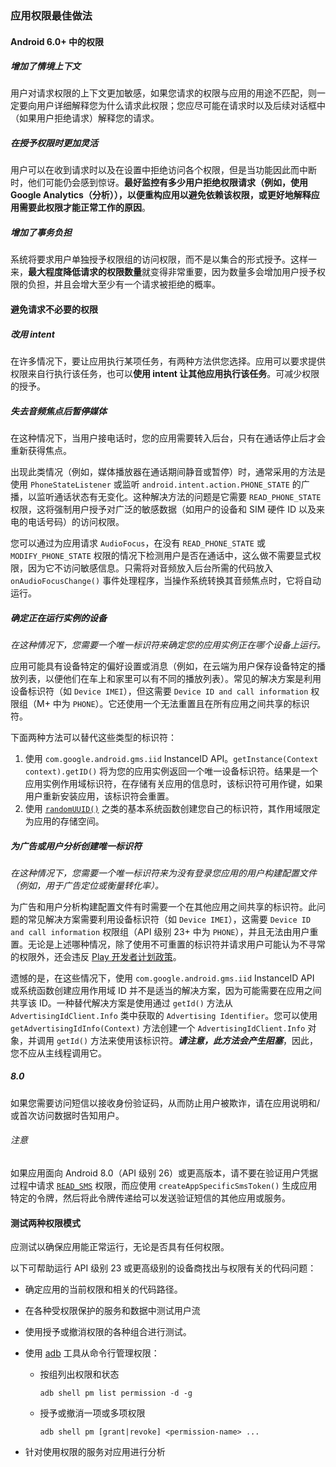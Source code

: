 ### 应用权限最佳做法



#### Android 6.0+ 中的权限

##### 增加了情境上下文

用户对请求权限的上下文更加敏感，如果您请求的权限与应用的用途不匹配，则一定要向用户详细解释您为什么请求此权限；您应尽可能在请求时以及后续对话框中（如果用户拒绝请求）解释您的请求。

##### 在授予权限时更加灵活

用户可以在收到请求时以及在设置中拒绝访问各个权限，但是当功能因此而中断时，他们可能仍会感到惊讶。**最好监控有多少用户拒绝权限请求（例如，使用 Google Analytics（分析）），以便重构应用以避免依赖该权限，或更好地解释应用需要此权限才能正常工作的原因**。

##### 增加了事务负担

系统将要求用户单独授予权限组的访问权限，而不是以集合的形式授予。这样一来，**最大程度降低请求的权限数量**就变得非常重要，因为数量多会增加用户授予权限的负担，并且会增大至少有一个请求被拒绝的概率。



#### 避免请求不必要的权限



##### 改用 intent

在许多情况下，要让应用执行某项任务，有两种方法供您选择。应用可以要求提供权限来自行执行该任务，也可以**使用 intent 让其他应用执行该任务**。可减少权限的授予。



##### 失去音频焦点后暂停媒体

在这种情况下，当用户接电话时，您的应用需要转入后台，只有在通话停止后才会重新获得焦点。



出现此类情况（例如，媒体播放器在通话期间静音或暂停）时，通常采用的方法是使用 `PhoneStateListener` 或监听 `android.intent.action.PHONE_STATE` 的广播，以监听通话状态有无变化。这种解决方法的问题是它需要 `READ_PHONE_STATE` 权限，这将强制用户授予对广泛的敏感数据（如用户的设备和 SIM 硬件 ID 以及来电的电话号码）的访问权限。

您可以通过为应用请求 `AudioFocus`，在没有 `READ_PHONE_STATE` 或 `MODIFY_PHONE_STATE` 权限的情况下检测用户是否在通话中，这么做不需要显式权限，因为它不访问敏感信息。只需将对音频放入后台所需的代码放入` onAudioFocusChange()` 事件处理程序，当操作系统转换其音频焦点时，它将自动运行。



##### 确定正在运行实例的设备

*在这种情况下，您需要一个唯一标识符来确定您的应用实例正在哪个设备上运行。*

应用可能具有设备特定的偏好设置或消息（例如，在云端为用户保存设备特定的播放列表，以便他们在车上和家里可以有不同的播放列表）。常见的解决方案是利用设备标识符（如 `Device IMEI`），但这需要 `Device ID and call information` 权限组（M+ 中为 `PHONE`）。它还使用一个无法重置且在所有应用之间共享的标识符。

下面两种方法可以替代这些类型的标识符：

1. 使用 `com.google.android.gms.iid` InstanceID API。`getInstance(Context context).getID()` 将为您的应用实例返回一个唯一设备标识符。结果是一个应用实例作用域标识符，在存储有关应用的信息时，该标识符可用作键，如果用户重新安装应用，该标识符会重置。
2. 使用 [`randomUUID()`](https://developer.android.com/reference/java/util/UUID.html#randomUUID()) 之类的基本系统函数创建您自己的标识符，其作用域限定为应用的存储空间。



##### 为广告或用户分析创建唯一标识符

*在这种情况下，您需要一个唯一标识符来为没有登录您应用的用户构建配置文件（例如，用于广告定位或衡量转化率）。*

为广告和用户分析构建配置文件有时需要一个在其他应用之间共享的标识符。此问题的常见解决方案需要利用设备标识符（如 `Device IMEI`），这需要 `Device ID` `and call information` 权限组（API 级别 23+ 中为 `PHONE`），并且无法由用户重置。无论是上述哪种情况，除了使用不可重置的标识符并请求用户可能认为不寻常的权限外，还会违反 [Play 开发者计划政策](https://play.google.com/about/developer-content-policy.html)。

遗憾的是，在这些情况下，使用 `com.google.android.gms.iid` InstanceID API 或系统函数创建应用作用域 ID 并不是适当的解决方案，因为可能需要在应用之间共享该 ID。一种替代解决方案是使用通过 `getId()` 方法从` AdvertisingIdClient.Info` 类中获取的 `Advertising Identifier`。您可以使用 `getAdvertisingIdInfo(Context)` 方法创建一个 `AdvertisingIdClient.Info` 对象，并调用 `getId()` 方法来使用该标识符。***请注意，此方法会产生阻塞***，因此，您不应从主线程调用它。



##### 8.0

如果您需要访问短信以接收身份验证码，从而防止用户被欺诈，请在应用说明和/或首次访问数据时告知用户。

###### 注意

如果应用面向 Android 8.0（API 级别 26）或更高版本，请不要在验证用户凭据过程中请求 [`READ_SMS`](https://developer.android.com/reference/android/Manifest.permission.html#READ_SMS) 权限，而应使用 `createAppSpecificSmsToken()` 生成应用特定的令牌，然后将此令牌传递给可以发送验证短信的其他应用或服务。



#### 测试两种权限模式

应测试以确保应用能正常运行，无论是否具有任何权限。

以下可帮助运行 API 级别 23 或更高级别的设备商找出与权限有关的代码问题：

- 确定应用的当前权限和相关的代码路径。

- 在各种受权限保护的服务和数据中测试用户流

- 使用授予或撤消权限的各种组合进行测试。

- 使用 [adb](https://developer.android.com/tools/help/adb.html) 工具从命令行管理权限：

  - 按组列出权限和状态

    ```shell
    adb shell pm list permission -d -g
    ```

  - 授予或撤消一项或多项权限

    ```shell
    adb shell pm [grant|revoke] <permission-name> ...
    ```

    

- 针对使用权限的服务对应用进行分析

